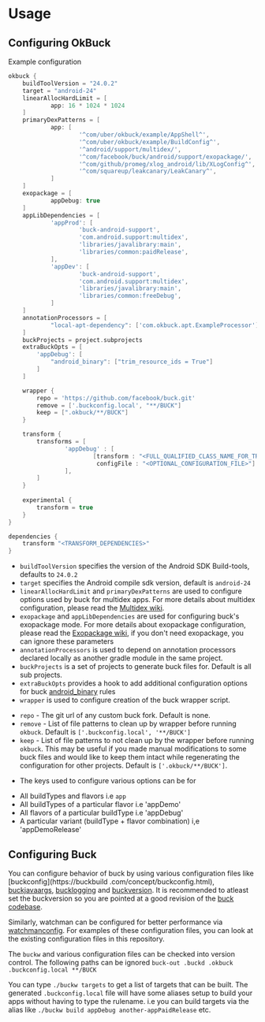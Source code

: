 # Usage

## Configuring OkBuck
Example configuration
```gradle
okbuck {
    buildToolVersion = "24.0.2"
    target = "android-24"
    linearAllocHardLimit = [
            app: 16 * 1024 * 1024
    ]
    primaryDexPatterns = [
            app: [
                    '^com/uber/okbuck/example/AppShell^',
                    '^com/uber/okbuck/example/BuildConfig^',
                    '^android/support/multidex/',
                    '^com/facebook/buck/android/support/exopackage/',
                    '^com/github/promeg/xlog_android/lib/XLogConfig^',
                    '^com/squareup/leakcanary/LeakCanary^',
            ]
    ]
    exopackage = [
            appDebug: true
    ]
    appLibDependencies = [
            'appProd': [
                    'buck-android-support',
                    'com.android.support:multidex',
                    'libraries/javalibrary:main',
                    'libraries/common:paidRelease',
            ],
            'appDev': [
                    'buck-android-support',
                    'com.android.support:multidex',
                    'libraries/javalibrary:main',
                    'libraries/common:freeDebug',
            ]
    ]
    annotationProcessors = [
            "local-apt-dependency": ['com.okbuck.apt.ExampleProcessor']
    ]
    buckProjects = project.subprojects
    extraBuckOpts = [
        'appDebug': [ 
            "android_binary": ["trim_resource_ids = True"]
        ]
    ]

    wrapper {
        repo = 'https://github.com/facebook/buck.git'
        remove = ['.buckconfig.local', "**/BUCK"]
        keep = [".okbuck/**/BUCK"]
    }

    transform {
        transforms = [
                'appDebug' : [
                        [transform : "<FULL_QUALIFIED_CLASS_NAME_FOR_TRANSFORM_CLASS>",
                         configFile : "<OPTIONAL_CONFIGURATION_FILE>"]
                ],
        ]
    }
    
    experimental {
        transform = true
    }
}

dependencies {
    transform "<TRANSFORM_DEPENDENCIES>"
}
```

+  `buildToolVersion` specifies the version of the Android SDK Build-tools, defaults to `24.0.2`
+  `target` specifies the Android compile sdk version, default is `android-24`
+  `linearAllocHardLimit` and `primaryDexPatterns` are used to configure options used by buck for multidex apps. For more details about multidex configuration, please read the
[Multidex wiki](https://github.com/uber/okbuck/wiki/Multidex-Configuration-Guide).
+  `exopackage` and `appLibDependencies` are used for
configuring buck's exopackage mode. For more details about exopackage configuration, 
please read the [Exopackage wiki](https://github.com/uber/okbuck/wiki/Exopackage-Configuration-Guide), if you don't need exopackage, you can ignore these parameters
+ `annotationProcessors` is used to depend on annotation processors declared locally as another gradle module in the same project.
+  `buckProjects` is a set of projects to generate buck files for. Default is all sub projects.
+  `extraBuckOpts` provides a hook to add additional configuration options for buck [android_binary](https://buckbuild.com/rule/android_binary.html) rules
+  `wrapper` is used to configure creation of the buck wrapper script.
 - `repo` - The git url of any custom buck fork. Default is none.
 - `remove` - List of file patterns to clean up by wrapper before running `okbuck`. Default is `['.buckconfig.local', '**/BUCK']`
 - `keep` - List of file patterns to not clean up by the wrapper before running `okbuck`. This may be useful if you made manual modifications to some buck files and would like to keep them intact while regenerating the configuration for other projects. Default is `['.okbuck/**/BUCK']`.
+ The keys used to configure various options can be for 
 - All buildTypes and flavors i.e `app`
 - All buildTypes of a particular flavor i.e 'appDemo'
 - All flavors of a particular buildType i.e 'appDebug'
 - A particular variant (buildType + flavor combination) i,e 'appDemoRelease'

## Configuring Buck

You can configure behavior of buck by using various configuration files like [buckconfig](https://buckbuild
.com/concept/buckconfig.html), [buckjavaargs](https://buckbuild.com/concept/buckjavaargs.html), [bucklogging](https://buckbuild.com/contributing/logging.html) and [buckversion](https://buckbuild.com/concept/buckversion.html). It is recommended to atleast set the buckversion so you are pointed at a good revision of the [buck
codebase](https://github.com/facebook/buck).

Similarly, watchman can be configured for better performance via [watchmanconfig](https://facebook.github.io/watchman/docs/config.html). For examples of these configuration files, you can look at the existing configuration files in this repository.

The `buckw` and various configuration files can be checked into version control. The following paths can be ignored `buck-out .buckd .okbuck .buckconfig.local **/BUCK`

You can type `./buckw targets` to get a list of targets that can be built. The generated `.buckconfig.local` file will have some aliases setup to build your apps without having to type the rulename. i.e you can build targets via the alias like `./buckw build appDebug another-appPaidRelease` etc.
